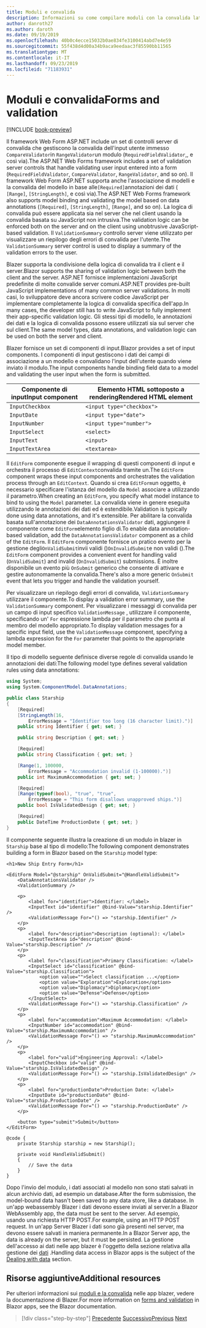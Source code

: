 ```yaml
---
title: Moduli e convalida
description: Informazioni su come compilare moduli con la convalida lato client in blazer.
author: danroth27
ms.author: daroth
ms.date: 09/19/2019
ms.openlocfilehash: 40b0c4ecce15032b0ae834fe3100414abd7e4e59
ms.sourcegitcommit: 55f438d4d00a34b9aca9eedaac3f85590bb11565
ms.translationtype: MT
ms.contentlocale: it-IT
ms.lasthandoff: 09/23/2019
ms.locfileid: "71183931"
---
```

# <a name="forms-and-validation"></a><span data-ttu-id="e434e-103">Moduli e convalida</span><span class="sxs-lookup"><span data-stu-id="e434e-103">Forms and validation</span></span>

[!INCLUDE [book-preview](../../../includes/book-preview.md)]

<span data-ttu-id="e434e-104">Il framework Web Form ASP.NET include un set di controlli server di convalida che gestiscono la convalida dell'input utente immesso `CompareValidator`in `RangeValidator`un modulo (`RequiredFieldValidator`,, e così via).</span><span class="sxs-lookup"><span data-stu-id="e434e-104">The ASP.NET Web Forms framework includes a set of validation server controls that handle validating user input entered into a form (`RequiredFieldValidator`, `CompareValidator`, `RangeValidator`, and so on).</span></span> <span data-ttu-id="e434e-105">Il framework Web Form ASP.NET supporta anche l'associazione di modelli e la convalida del modello in base alle`[Required]`annotazioni dei dati ( `[Range]`, `[StringLength]`, e così via).</span><span class="sxs-lookup"><span data-stu-id="e434e-105">The ASP.NET Web Forms framework also supports model binding and validating the model based on data annotations (`[Required]`, `[StringLength]`, `[Range]`, and so on).</span></span> <span data-ttu-id="e434e-106">La logica di convalida può essere applicata sia nel server che nel client usando la convalida basata su JavaScript non intrusiva.</span><span class="sxs-lookup"><span data-stu-id="e434e-106">The validation logic can be enforced both on the server and on the client using unobtrusive JavaScript-based validation.</span></span> <span data-ttu-id="e434e-107">Il `ValidationSummary` controllo server viene utilizzato per visualizzare un riepilogo degli errori di convalida per l'utente.</span><span class="sxs-lookup"><span data-stu-id="e434e-107">The `ValidationSummary` server control is used to display a summary of the validation errors to the user.</span></span>

<span data-ttu-id="e434e-108">Blazer supporta la condivisione della logica di convalida tra il client e il server.</span><span class="sxs-lookup"><span data-stu-id="e434e-108">Blazor supports the sharing of validation logic between both the client and the server.</span></span> <span data-ttu-id="e434e-109">ASP.NET fornisce implementazioni JavaScript predefinite di molte convalide server comuni.</span><span class="sxs-lookup"><span data-stu-id="e434e-109">ASP.NET provides pre-built JavaScript implementations of many common server validations.</span></span> <span data-ttu-id="e434e-110">In molti casi, lo sviluppatore deve ancora scrivere codice JavaScript per implementare completamente la logica di convalida specifica dell'app.</span><span class="sxs-lookup"><span data-stu-id="e434e-110">In many cases, the developer still has to write JavaScript to fully implement their app-specific validation logic.</span></span> <span data-ttu-id="e434e-111">Gli stessi tipi di modello, le annotazioni dei dati e la logica di convalida possono essere utilizzati sia sul server che sul client.</span><span class="sxs-lookup"><span data-stu-id="e434e-111">The same model types, data annotations, and validation logic can be used on both the server and client.</span></span>

<span data-ttu-id="e434e-112">Blazer fornisce un set di componenti di input.</span><span class="sxs-lookup"><span data-stu-id="e434e-112">Blazor provides a set of input components.</span></span> <span data-ttu-id="e434e-113">I componenti di input gestiscono i dati dei campi di associazione a un modello e convalidano l'input dell'utente quando viene inviato il modulo.</span><span class="sxs-lookup"><span data-stu-id="e434e-113">The input components handle binding field data to a model and validating the user input when the form is submitted.</span></span>

|<span data-ttu-id="e434e-114">Componente di input</span><span class="sxs-lookup"><span data-stu-id="e434e-114">Input component</span></span>|<span data-ttu-id="e434e-115">Elemento HTML sottoposto a rendering</span><span class="sxs-lookup"><span data-stu-id="e434e-115">Rendered HTML element</span></span>    |
|---------------|-------------------------|
|`InputCheckbox`|`<input type="checkbox">`|
|`InputDate`    |`<input type="date">`    |
|`InputNumber`  |`<input type="number">`  |
|`InputSelect`  |`<select>`               |
|`InputText`    |`<input>`                |
|`InputTextArea`|`<textarea>`             |

<span data-ttu-id="e434e-116">Il `EditForm` componente esegue il wrapping di questi componenti di input e orchestra il processo di `EditContext`convalida tramite un.</span><span class="sxs-lookup"><span data-stu-id="e434e-116">The `EditForm` component wraps these input components and orchestrates the validation process through an `EditContext`.</span></span> <span data-ttu-id="e434e-117">Quando si crea `EditForm`un oggetto, è necessario specificare l'istanza del modello da `Model` associare a utilizzando il parametro.</span><span class="sxs-lookup"><span data-stu-id="e434e-117">When creating an `EditForm`, you specify what model instance to bind to using the `Model` parameter.</span></span> <span data-ttu-id="e434e-118">La convalida viene in genere eseguita utilizzando le annotazioni dei dati ed è estendibile.</span><span class="sxs-lookup"><span data-stu-id="e434e-118">Validation is typically done using data annotations, and it's extensible.</span></span> <span data-ttu-id="e434e-119">Per abilitare la convalida basata sull'annotazione dei `DataAnnotationsValidator` dati, aggiungere il componente come `EditForm`elemento figlio di.</span><span class="sxs-lookup"><span data-stu-id="e434e-119">To enable data annotation-based validation, add the `DataAnnotationsValidator` component as a child of the `EditForm`.</span></span> <span data-ttu-id="e434e-120">Il `EditForm` componente fornisce un pratico evento per la gestione degli`OnValidSubmit`invii validi ()`OnInvalidSubmit`e non validi ().</span><span class="sxs-lookup"><span data-stu-id="e434e-120">The `EditForm` component provides a convenient event for handling valid (`OnValidSubmit`) and invalid (`OnInvalidSubmit`) submissions.</span></span> <span data-ttu-id="e434e-121">È inoltre disponibile un evento più `OnSubmit` generico che consente di attivare e gestire autonomamente la convalida.</span><span class="sxs-lookup"><span data-stu-id="e434e-121">There's also a more generic `OnSubmit` event that lets you trigger and handle the validation yourself.</span></span>

<span data-ttu-id="e434e-122">Per visualizzare un riepilogo degli errori di convalida, `ValidationSummary` utilizzare il componente.</span><span class="sxs-lookup"><span data-stu-id="e434e-122">To display a validation error summary, use the `ValidationSummary` component.</span></span> <span data-ttu-id="e434e-123">Per visualizzare i messaggi di convalida per un campo di input specifico `ValidationMessage` , utilizzare il componente, specificando un' `For` espressione lambda per il parametro che punta al membro del modello appropriato.</span><span class="sxs-lookup"><span data-stu-id="e434e-123">To display validation messages for a specific input field, use the `ValidationMessage` component, specifying a lambda expression for the `For` parameter that points to the appropriate model member.</span></span>

<span data-ttu-id="e434e-124">Il tipo di modello seguente definisce diverse regole di convalida usando le annotazioni dei dati:</span><span class="sxs-lookup"><span data-stu-id="e434e-124">The following model type defines several validation rules using data annotations:</span></span>

```csharp
using System;
using System.ComponentModel.DataAnnotations;

public class Starship
{
    [Required]
    [StringLength(16, 
        ErrorMessage = "Identifier too long (16 character limit).")]
    public string Identifier { get; set; }

    public string Description { get; set; }

    [Required]
    public string Classification { get; set; }

    [Range(1, 100000, 
        ErrorMessage = "Accommodation invalid (1-100000).")]
    public int MaximumAccommodation { get; set; }

    [Required]
    [Range(typeof(bool), "true", "true", 
        ErrorMessage = "This form disallows unapproved ships.")]
    public bool IsValidatedDesign { get; set; }

    [Required]
    public DateTime ProductionDate { get; set; }
}
```

<span data-ttu-id="e434e-125">Il componente seguente illustra la creazione di un modulo in blazer in `Starship` base al tipo di modello:</span><span class="sxs-lookup"><span data-stu-id="e434e-125">The following component demonstrates building a form in Blazor based on the `Starship` model type:</span></span>

```razor
<h1>New Ship Entry Form</h1>

<EditForm Model="@starship" OnValidSubmit="@HandleValidSubmit">
    <DataAnnotationsValidator />
    <ValidationSummary />

    <p>
        <label for="identifier">Identifier: </label>
        <InputText id="identifier" @bind-Value="starship.Identifier" />
        <ValidationMessage For="() => "starship.Identifier" />
    </p>
    <p>
        <label for="description">Description (optional): </label>
        <InputTextArea id="description" @bind-Value="starship.Description" />
    </p>
    <p>
        <label for="classification">Primary Classification: </label>
        <InputSelect id="classification" @bind-Value="starship.Classification">
            <option value="">Select classification ...</option>
            <option value="Exploration">Exploration</option>
            <option value="Diplomacy">Diplomacy</option>
            <option value="Defense">Defense</option>
        </InputSelect>
        <ValidationMessage For="() => "starship.Classification" />
    </p>
    <p>
        <label for="accommodation">Maximum Accommodation: </label>
        <InputNumber id="accommodation" @bind-Value="starship.MaximumAccommodation" />
        <ValidationMessage For="() => "starship.MaximumAccommodation" />
    </p>
    <p>
        <label for="valid">Engineering Approval: </label>
        <InputCheckbox id="valid" @bind-Value="starship.IsValidatedDesign" />
        <ValidationMessage For="() => "starship.IsValidatedDesign" />
    </p>
    <p>
        <label for="productionDate">Production Date: </label>
        <InputDate id="productionDate" @bind-Value="starship.ProductionDate" />
        <ValidationMessage For="() => "starship.ProductionDate" />
    </p>

    <button type="submit">Submit</button>
</EditForm>

@code {
    private Starship starship = new Starship();

    private void HandleValidSubmit()
    {
        // Save the data
    }
}
```

<span data-ttu-id="e434e-126">Dopo l'invio del modulo, i dati associati al modello non sono stati salvati in alcun archivio dati, ad esempio un database.</span><span class="sxs-lookup"><span data-stu-id="e434e-126">After the form submission, the model-bound data hasn't been saved to any data store, like a database.</span></span> <span data-ttu-id="e434e-127">In un'app webassembly Blazer i dati devono essere inviati al server.</span><span class="sxs-lookup"><span data-stu-id="e434e-127">In a Blazor WebAssembly app, the data must be sent to the server.</span></span> <span data-ttu-id="e434e-128">Ad esempio, usando una richiesta HTTP POST.</span><span class="sxs-lookup"><span data-stu-id="e434e-128">For example, using an HTTP POST request.</span></span> <span data-ttu-id="e434e-129">In un'app Server Blazer i dati sono già presenti nel server, ma devono essere salvati in maniera permanente.</span><span class="sxs-lookup"><span data-stu-id="e434e-129">In a Blazor Server app, the data is already on the server, but it must be persisted.</span></span> <span data-ttu-id="e434e-130">La gestione dell'accesso ai dati nelle app blazer è l'oggetto della sezione relativa alla gestione dei [dati](data.md) .</span><span class="sxs-lookup"><span data-stu-id="e434e-130">Handling data access in Blazor apps is the subject of the [Dealing with data](data.md) section.</span></span>

## <a name="additional-resources"></a><span data-ttu-id="e434e-131">Risorse aggiuntive</span><span class="sxs-lookup"><span data-stu-id="e434e-131">Additional resources</span></span>

<span data-ttu-id="e434e-132">Per ulteriori informazioni sui [moduli e la convalida](/aspnet/core/blazor/forms-validation) nelle app blazer, vedere la documentazione di Blazer.</span><span class="sxs-lookup"><span data-stu-id="e434e-132">For more information on [forms and validation](/aspnet/core/blazor/forms-validation) in Blazor apps, see the Blazor documentation.</span></span>

>[!div class="step-by-step"]
><span data-ttu-id="e434e-133">[Precedente](state-management.md)
>[Successivo](data.md)</span><span class="sxs-lookup"><span data-stu-id="e434e-133">[Previous](state-management.md)
[Next](data.md)</span></span>
